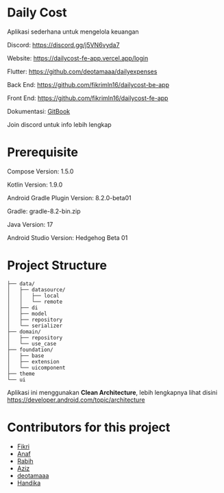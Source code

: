 # Daily Cost

Aplikasi sederhana untuk mengelola keuangan

Discord: https://discord.gg/j5VN6vyda7

Website: https://dailycost-fe-app.vercel.app/login

Flutter: https://github.com/deotamaaa/dailyexpenses

Back End: https://github.com/fikrimln16/dailycost-be-app

Front End: https://github.com/fikrimln16/dailycost-fe-app

Dokumentasi: [GitBook](https://anafthdev.gitbook.io/dailycost-android-documentation/)

Join discord untuk info lebih lengkap

# Prerequisite
Compose Version: 1.5.0

Kotlin Version: 1.9.0

Android Gradle Plugin Version: 8.2.0-beta01

Gradle: gradle-8.2-bin.zip

Java Version: 17

Android Studio Version: Hedgehog Beta 01

# Project Structure
```
├── data/
│   ├── datasource/
│   │   ├── local
│   │   └── remote
│   ├── di
│   ├── model
│   ├── repository
│   └── serializer
├── domain/
│   ├── repository
│   └── use_case
├── foundation/
│   ├── base
│   ├── extension
│   └── uicomponent
├── theme
└── ui
```

Aplikasi ini menggunakan **Clean Architecture**, lebih lengkapnya lihat disini https://developer.android.com/topic/architecture

# Contributors for this project
- [Fikri](https://twitter.com/maulanafikri455)
- [Anaf](https://twitter.com/anafthdev_)
- [Rabih]([https://github.com/RobyCigar](https://twitter.com/Robycigar))
- [Aziz](https://twitter.com/ihsanazz)
- [deotamaaa](https://github.com/deotamaaa)
- [Handika](https://twitter.com/kakhandika)
